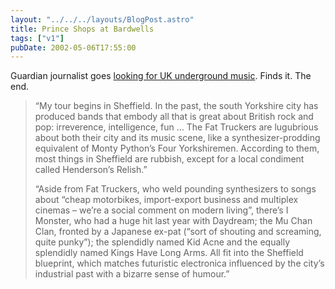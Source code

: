 ```yaml
---
layout: "../../../layouts/BlogPost.astro"
title: Prince Shops at Bardwells
tags: ["v1"]
pubDate: 2002-05-06T17:55:00
---
```


Guardian journalist goes [looking for UK underground music][1]. Finds it. The end.

> &#8220;My tour begins in Sheffield. In the past, the south Yorkshire city has produced bands that embody all that is great about British rock and pop: irreverence, intelligence, fun &#8230; The Fat Truckers are lugubrious about both their city and its music scene, like a synthesizer-prodding equivalent of Monty Python&#8217;s Four Yorkshiremen. According to them, most things in Sheffield are rubbish, except for a local condiment called Henderson&#8217;s Relish.&#8221;
>
> &#8220;Aside from Fat Truckers, who weld pounding synthesizers to songs about &#8220;cheap motorbikes, import-export business and multiplex cinemas &#8211; we&#8217;re a social comment on modern living&#8221;, there&#8217;s I Monster, who had a huge hit last year with Daydream; the Mu Chan Clan, fronted by a Japanese ex-pat (&#8220;sort of shouting and screaming, quite punky&#8221;); the splendidly named Kid Acne and the equally splendidly named Kings Have Long Arms. All fit into the Sheffield blueprint, which matches futuristic electronica influenced by the city&#8217;s industrial past with a bizarre sense of humour.&#8221;

[1]: http://www.guardian.co.uk/Archive/Article/0,4273,4405698,00.html "The Guardian: The way we listen now"
